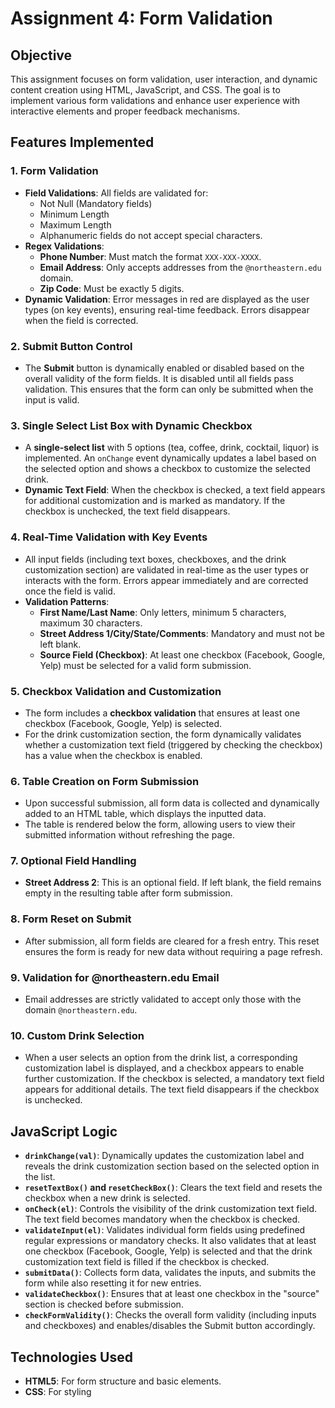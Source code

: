 # Assignment 4: Form Validation

## Objective
This assignment focuses on form validation, user interaction, and dynamic content creation using HTML, JavaScript, and CSS. The goal is to implement various form validations and enhance user experience with interactive elements and proper feedback mechanisms.

## Features Implemented

### 1. **Form Validation**
- **Field Validations**: All fields are validated for:
  - Not Null (Mandatory fields)
  - Minimum Length
  - Maximum Length
  - Alphanumeric fields do not accept special characters.
- **Regex Validations**:
  - **Phone Number**: Must match the format `XXX-XXX-XXXX`.
  - **Email Address**: Only accepts addresses from the `@northeastern.edu` domain.
  - **Zip Code**: Must be exactly 5 digits.
- **Dynamic Validation**: Error messages in red are displayed as the user types (on key events), ensuring real-time feedback. Errors disappear when the field is corrected.

### 2. **Submit Button Control**
- The **Submit** button is dynamically enabled or disabled based on the overall validity of the form fields. It is disabled until all fields pass validation. This ensures that the form can only be submitted when the input is valid.

### 3. **Single Select List Box with Dynamic Checkbox**
- A **single-select list** with 5 options (tea, coffee, drink, cocktail, liquor) is implemented. An `onChange` event dynamically updates a label based on the selected option and shows a checkbox to customize the selected drink.
- **Dynamic Text Field**: When the checkbox is checked, a text field appears for additional customization and is marked as mandatory. If the checkbox is unchecked, the text field disappears.

### 4. **Real-Time Validation with Key Events**
- All input fields (including text boxes, checkboxes, and the drink customization section) are validated in real-time as the user types or interacts with the form. Errors appear immediately and are corrected once the field is valid.
- **Validation Patterns**:
  - **First Name/Last Name**: Only letters, minimum 5 characters, maximum 30 characters.
  - **Street Address 1/City/State/Comments**: Mandatory and must not be left blank.
  - **Source Field (Checkbox)**: At least one checkbox (Facebook, Google, Yelp) must be selected for a valid form submission.

### 5. **Checkbox Validation and Customization**
- The form includes a **checkbox validation** that ensures at least one checkbox (Facebook, Google, Yelp) is selected.
- For the drink customization section, the form dynamically validates whether a customization text field (triggered by checking the checkbox) has a value when the checkbox is enabled.

### 6. **Table Creation on Form Submission**
- Upon successful submission, all form data is collected and dynamically added to an HTML table, which displays the inputted data.
- The table is rendered below the form, allowing users to view their submitted information without refreshing the page.

### 7. **Optional Field Handling**
- **Street Address 2**: This is an optional field. If left blank, the field remains empty in the resulting table after form submission.

### 8. **Form Reset on Submit**
- After submission, all form fields are cleared for a fresh entry. This reset ensures the form is ready for new data without requiring a page refresh.

### 9. **Validation for @northeastern.edu Email**
- Email addresses are strictly validated to accept only those with the domain `@northeastern.edu`.

### 10. **Custom Drink Selection**
- When a user selects an option from the drink list, a corresponding customization label is displayed, and a checkbox appears to enable further customization. If the checkbox is selected, a mandatory text field appears for additional details. The text field disappears if the checkbox is unchecked.

## JavaScript Logic
- **`drinkChange(val)`**: Dynamically updates the customization label and reveals the drink customization section based on the selected option in the list.
- **`resetTextBox()` and `resetCheckBox()`**: Clears the text field and resets the checkbox when a new drink is selected.
- **`onCheck(el)`**: Controls the visibility of the drink customization text field. The text field becomes mandatory when the checkbox is checked.
- **`validateInput(el)`**: Validates individual form fields using predefined regular expressions or mandatory checks. It also validates that at least one checkbox (Facebook, Google, Yelp) is selected and that the drink customization text field is filled if the checkbox is checked.
- **`submitData()`**: Collects form data, validates the inputs, and submits the form while also resetting it for new entries.
- **`validateCheckbox()`**: Ensures that at least one checkbox in the "source" section is checked before submission.
- **`checkFormValidity()`**: Checks the overall form validity (including inputs and checkboxes) and enables/disables the Submit button accordingly.

## Technologies Used
- **HTML5**: For form structure and basic elements.
- **CSS**: For styling
